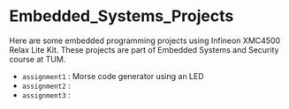 # Embedded_Systems_Projects
Here are some embedded programming projects using Infineon XMC4500 Relax Lite Kit. These projects are part of Embedded Systems and Security course at TUM.

- ```assignment1``` : Morse code generator using an LED
- ```assignment2``` : 
- ```assignment3``` :